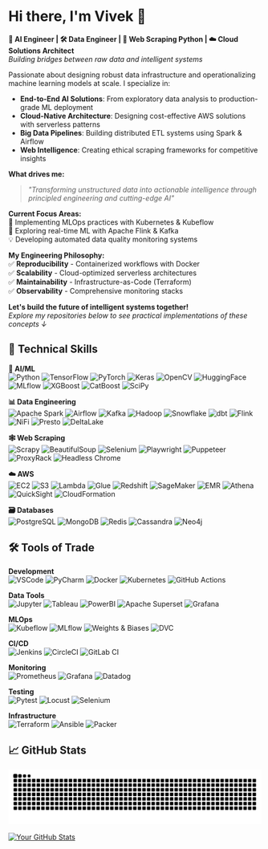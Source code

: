 # Hi there, I'm Vivek 👋  
**🤖 AI Engineer | 🛠️ Data Engineer | 🤖 Web Scraping Python | ☁️ Cloud Solutions Architect**  
*Building bridges between raw data and intelligent systems*

Passionate about designing robust data infrastructure and operationalizing machine learning models at scale. I specialize in:

- **End-to-End AI Solutions**: From exploratory data analysis to production-grade ML deployment  
- **Cloud-Native Architecture**: Designing cost-effective AWS solutions with serverless patterns  
- **Big Data Pipelines**: Building distributed ETL systems using Spark & Airflow  
- **Web Intelligence**: Creating ethical scraping frameworks for competitive insights  

**What drives me:**  
> *"Transforming unstructured data into actionable intelligence through principled engineering and cutting-edge AI"*

**Current Focus Areas:**  
🔭 Implementing MLOps practices with Kubernetes & Kubeflow  
🌱 Exploring real-time ML with Apache Flink & Kafka  
💡 Developing automated data quality monitoring systems  

**My Engineering Philosophy:**  
✅ **Reproducibility** - Containerized workflows with Docker  
✅ **Scalability** - Cloud-optimized serverless architectures  
✅ **Maintainability** - Infrastructure-as-Code (Terraform)  
✅ **Observability** - Comprehensive monitoring stacks  

**Let's build the future of intelligent systems together!**  
*Explore my repositories below to see practical implementations of these concepts ↓*

## 🔧 Technical Skills

**🧠 AI/ML**  
![Python](https://img.shields.io/badge/Python-3776AB?style=flat&logo=python&logoColor=white)
![TensorFlow](https://img.shields.io/badge/TensorFlow-FF6F00?style=flat&logo=TensorFlow&logoColor=white)
![PyTorch](https://img.shields.io/badge/PyTorch-EE4C2C?style=flat&logo=PyTorch&logoColor=white)
![Keras](https://img.shields.io/badge/Keras-D00000?style=flat&logo=Keras&logoColor=white)
![OpenCV](https://img.shields.io/badge/OpenCV-5C3EE8?style=flat&logo=OpenCV&logoColor=white)
![HuggingFace](https://img.shields.io/badge/HuggingFace-FFD21E?style=flat&logo=huggingface&logoColor=black)
![MLflow](https://img.shields.io/badge/MLflow-0194E2?style=flat&logo=mlflow&logoColor=white)
![XGBoost](https://img.shields.io/badge/XGBoost-3776AB?style=flat&logo=xgboost&logoColor=white)
![CatBoost](https://img.shields.io/badge/CatBoost-8C418A?style=flat&logo=catboost&logoColor=white)
![SciPy](https://img.shields.io/badge/SciPy-8CAAE6?style=flat&logo=scipy&logoColor=white)

**📊 Data Engineering**  
![Apache Spark](https://img.shields.io/badge/Apache_Spark-E25A1C?style=flat&logo=apachespark&logoColor=white)
![Airflow](https://img.shields.io/badge/Airflow-017CEE?style=flat&logo=Apache%20Airflow&logoColor=white)
![Kafka](https://img.shields.io/badge/Kafka-231F20?style=flat&logo=apachekafka&logoColor=white)
![Hadoop](https://img.shields.io/badge/Hadoop-66CCFF?style=flat&logo=apachehadoop&logoColor=black)
![Snowflake](https://img.shields.io/badge/Snowflake-29B5E8?style=flat&logo=snowflake&logoColor=white)
![dbt](https://img.shields.io/badge/dbt-FF694B?style=flat&logo=dbt&logoColor=white)
![Flink](https://img.shields.io/badge/Flink-E6526F?style=flat&logo=apacheflink&logoColor=white)
![NiFi](https://img.shields.io/badge/NiFi-0181BD?style=flat&logo=apachenifi&logoColor=white)
![Presto](https://img.shields.io/badge/Presto-5890FF?style=flat&logo=presto&logoColor=white)
![DeltaLake](https://img.shields.io/badge/Delta_Lake-008E9D?style=flat&logo=delta&logoColor=white)

**🕸 Web Scraping**  
![Scrapy](https://img.shields.io/badge/Scrapy-44AB00?style=flat&logo=scrapy&logoColor=white)
![BeautifulSoup](https://img.shields.io/badge/BeautifulSoup-44AB00?style=flat&logo=python&logoColor=white)
![Selenium](https://img.shields.io/badge/Selenium-43B02A?style=flat&logo=Selenium&logoColor=white)
![Playwright](https://img.shields.io/badge/Playwright-2EAD33?style=flat&logo=playwright&logoColor=white)
![Puppeteer](https://img.shields.io/badge/Puppeteer-40B5A4?style=flat&logo=puppeteer&logoColor=white)
![ProxyRack](https://img.shields.io/badge/Proxy_Rack-4285F4?style=flat&logo=proxyrack&logoColor=white)
![Headless Chrome](https://img.shields.io/badge/Headless_Chrome-4285F4?style=flat&logo=googlechrome&logoColor=white)

**☁️ AWS**  
![EC2](https://img.shields.io/badge/EC2-FF9900?style=flat&logo=amazonec2&logoColor=white)
![S3](https://img.shields.io/badge/S3-569A31?style=flat&logo=amazons3&logoColor=white)
![Lambda](https://img.shields.io/badge/Lambda-FF9900?style=flat&logo=awslambda&logoColor=white)
![Glue](https://img.shields.io/badge/Glue-FF9900?style=flat&logo=awsglue&logoColor=white)
![Redshift](https://img.shields.io/badge/Redshift-FF9900?style=flat&logo=amazonredshift&logoColor=white)
![SageMaker](https://img.shields.io/badge/SageMaker-FF9900?style=flat&logo=amazonsagemaker&logoColor=white)
![EMR](https://img.shields.io/badge/EMR-FF9900?style=flat&logo=amazonemr&logoColor=white)
![Athena](https://img.shields.io/badge/Athena-FF9900?style=flat&logo=amazonaws&logoColor=white)
![QuickSight](https://img.shields.io/badge/QuickSight-FF9900?style=flat&logo=amazonquicksight&logoColor=white)
![CloudFormation](https://img.shields.io/badge/CloudFormation-FF4F8B?style=flat&logo=awscloudformation&logoColor=white)

**🗃️ Databases**  
![PostgreSQL](https://img.shields.io/badge/PostgreSQL-4169E1?style=flat&logo=postgresql&logoColor=white)
![MongoDB](https://img.shields.io/badge/MongoDB-47A248?style=flat&logo=mongodb&logoColor=white)
![Redis](https://img.shields.io/badge/Redis-DC382D?style=flat&logo=redis&logoColor=white)
![Cassandra](https://img.shields.io/badge/Cassandra-1287B1?style=flat&logo=apachecassandra&logoColor=white)
![Neo4j](https://img.shields.io/badge/Neo4j-008CC1?style=flat&logo=neo4j&logoColor=white)

## 🛠️ Tools of Trade

**Development**  
![VSCode](https://img.shields.io/badge/VSCode-007ACC?style=flat&logo=visual-studio-code&logoColor=white)
![PyCharm](https://img.shields.io/badge/PyCharm-000000?style=flat&logo=pycharm&logoColor=white)
![Docker](https://img.shields.io/badge/Docker-2496ED?style=flat&logo=docker&logoColor=white)
![Kubernetes](https://img.shields.io/badge/Kubernetes-326CE5?style=flat&logo=kubernetes&logoColor=white)
![GitHub Actions](https://img.shields.io/badge/GitHub_Actions-2088FF?style=flat&logo=githubactions&logoColor=white)

**Data Tools**  
![Jupyter](https://img.shields.io/badge/Jupyter-F37626?style=flat&logo=Jupyter&logoColor=white)
![Tableau](https://img.shields.io/badge/Tableau-E97627?style=flat&logo=Tableau&logoColor=white)
![PowerBI](https://img.shields.io/badge/Power_BI-F2C811?style=flat&logo=powerbi&logoColor=black)
![Apache Superset](https://img.shields.io/badge/Superset-3E8CDC?style=flat&logo=apachesuperset&logoColor=white)
![Grafana](https://img.shields.io/badge/Grafana-F46800?style=flat&logo=grafana&logoColor=white)

**MLOps**  
![Kubeflow](https://img.shields.io/badge/Kubeflow-326CE5?style=flat&logo=kubeflow&logoColor=white)
![MLflow](https://img.shields.io/badge/MLflow-0194E2?style=flat&logo=mlflow&logoColor=white)
![Weights & Biases](https://img.shields.io/badge/W&B-FFBE00?style=flat&logo=weightsandbiases&logoColor=black)
![DVC](https://img.shields.io/badge/DVC-13ADC7?style=flat&logo=dataversioncontrol&logoColor=white)

**CI/CD**  
![Jenkins](https://img.shields.io/badge/Jenkins-D24939?style=flat&logo=jenkins&logoColor=white)
![CircleCI](https://img.shields.io/badge/CircleCI-343434?style=flat&logo=circleci&logoColor=white)
![GitLab CI](https://img.shields.io/badge/GitLab_CI-FC6D26?style=flat&logo=gitlab&logoColor=white)

**Monitoring**  
![Prometheus](https://img.shields.io/badge/Prometheus-E6522C?style=flat&logo=prometheus&logoColor=white)
![Grafana](https://img.shields.io/badge/Grafana-F46800?style=flat&logo=grafana&logoColor=white)
![Datadog](https://img.shields.io/badge/Datadog-632CA6?style=flat&logo=datadog&logoColor=white)

**Testing**  
![Pytest](https://img.shields.io/badge/Pytest-0A9EDC?style=flat&logo=pytest&logoColor=white)
![Locust](https://img.shields.io/badge/Locust-00B3AD?style=flat&logo=locust&logoColor=white)
![Selenium](https://img.shields.io/badge/Selenium-43B02A?style=flat&logo=Selenium&logoColor=white)

**Infrastructure**  
![Terraform](https://img.shields.io/badge/Terraform-7B42BC?style=flat&logo=terraform&logoColor=white)
![Ansible](https://img.shields.io/badge/Ansible-EE0000?style=flat&logo=ansible&logoColor=white)
![Packer](https://img.shields.io/badge/Packer-02A8EF?style=flat&logo=packer&logoColor=white)

## 📈 GitHub Stats

![GitHub Snake Animation](https://github.com/vivekmangukiya11/vivekmangukiya11/blob/output/github-contribution-grid-snake.svg)

[![Your GitHub Stats](https://github-readme-stats.vercel.app/api?username=yourusername&show_icons=true&theme=dark)](https://github.com/yourusername)



